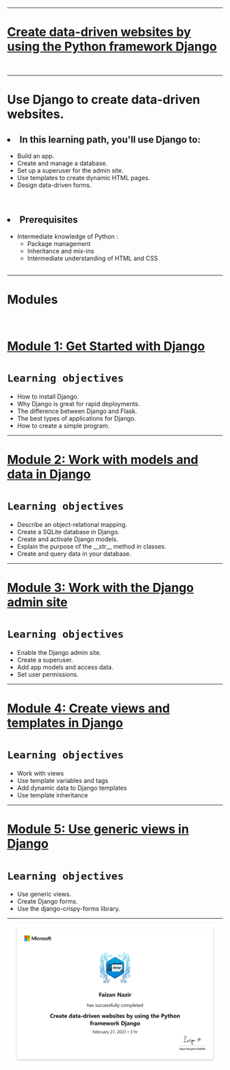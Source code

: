 <hr>

# [Create data-driven websites by using the Python framework Django](https://learn.microsoft.com/en-us/training/paths/django-create-data-driven-websites/)
<br>
<hr>

<div>

# Use Django to create data-driven websites.<br>

## <li>In this learning path, you'll use Django to:

<ul>
<li> Build an app.
<li> Create and manage a database.
<li> Set up a superuser for the admin site.
<li> Use templates to create dynamic HTML pages.
<li> Design data-driven forms.
</ul>

<br>

## <li> Prerequisites
<ul>
<li>Intermediate knowledge of Python : 
<ul> 
<li>Package management</li> 
<li>
Inheritance and mix-ins</li>
<li>Intermediate understanding of HTML and CSS </li>
</li>
</ul>
<br>
</div>
<hr>

<div> 

# Modules
<br>

# [Module 1: Get Started with Django](https://learn.microsoft.com/en-us/training/modules/django-get-started/)
    
# `Learning objectives`
     
<ul>
<li>How to install Django. </li>
<li>Why Django is great for rapid deployments. </li>
<li>The difference between Django and Flask.  </li>
<li>The best types of applications for Django. </li>
<li>How to create a simple program. </li>
</ul>

***

# [Module 2: Work with models and data in Django](https://learn.microsoft.com/en-us/training/modules/django-models-data/)
    
# `Learning objectives`
     
<ul>
<li>Describe an object-relational mapping.  </li>
<li>Create a SQLite database in Django. </li>
<li>Create and activate Django models.  </li>
<li>Explain the purpose of the __str__ method in classes. </li>
<li>Create and query data in your database. </li>
</ul>

***


# [Module 3: Work with the Django admin site](https://learn.microsoft.com/en-us/training/modules/django-admin-site/)
    
# `Learning objectives`
     
<ul>
<li> Enable the Django admin site. </li>
<li> Create a superuser.</li>
<li> Add app models and access data. </li>
<li> Set user permissions.</li>
</ul>

***

# [Module 4: Create views and templates in Django](https://learn.microsoft.com/en-us/training/modules/django-views-templates/)

   
# `Learning objectives`
     
<ul>
<li> Work with views </li>
<li> Use template variables and tags</li>
<li> Add dynamic data to Django templates</li>
<li> Use template inheritance</li>
</ul>

***

# [Module 5: Use generic views in Django](https://learn.microsoft.com/en-us/training/modules/django-generic-views/)
    
# `Learning objectives`
     
<ul>
<li>Use generic views. </li>
<li>Create Django forms. </li>
<li>Use the django-crispy-forms library. </li>
</ul>

***
<center>
<img src="certificate.png" width="750px" >
</center>
</div>